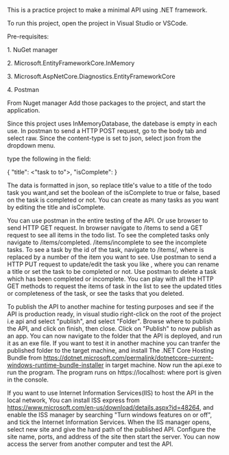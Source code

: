 This is a practice project to make a minimal API using .NET framework.

To run this project, open the project in Visual Studio or VSCode.

Pre-requisites:

1\. NuGet manager

2\. Microsoft.EntityFrameworkCore.InMemory

3\. Microsoft.AspNetCore.Diagnostics.EntityFrameworkCore

4\. Postman

From Nuget manager Add those packages to the project, and start the application.

Since this project uses InMemoryDatabase, the datebase is empty in each use. In postman to send a HTTP POST request, go to the body tab and select raw. Since the content-type is set to json, select json from the dropdown menu.

type the following in the field:

{
"title": <"task to to">,
"isComplete":
}

The data is formatted in json, so replace title's value to a title of the todo task you want,and set the boolean of the isComplete to true or false, based on the task is completed or not. You can create as many tasks as you want by editing the title and isComplete.

You can use postman in the entire testing of the API. Or use browser to send HTTP GET request. In browser navigate to /items to send a GET request to see all items in the todo list. To see the completed tasks only navigate to /items/completed. /items/incomplete to see the incomplete tasks. To see a task by the id of the task, navigate to /items/, where is replaced by a number of the item you want to see. Use postman to send a HTTP PUT request to update/edit the task you like , where you can rename a title or set the task to be completed or not. Use postman to delete a task which has been completed or incomplete. You can play with all the HTTP GET methods to request the items of task in the list to see the updated titles or completeness of the task, or see the tasks that you deleted.

To publish the API to another machine for testing purposes and see if the API is production ready, in visual studio right-click on the root of the project i.e api and select "publish", and select "Folder". Browse where to publish the API, and click on finish, then close. Click on "Publish" to now publish as an app. You can now navigate to the folder that the API is deployed, and run it as an exe file. If you want to test it in another machine you can tranfer the published folder to the target machine, and install The .NET Core Hosting Bundle from https://dotnet.microsoft.com/permalink/dotnetcore-current-windows-runtime-bundle-installer in target machine. Now run the api.exe to run the program. The program runs on https://localhost: where port is given in the console.

If you want to use Internet Information Services(IIS) to host the API in the local network, You can install ISS express from https://www.microsoft.com/en-us/download/details.aspx?id=48264, and enable the ISS manager by searching "Turn windows features on or off", and tick the Internet Information Services. When the IIS manager opens, select new site and give the hard path of the published API. Configure the site name, ports, and address of the site then start the server. You can now access the server from another computer and test the API.
